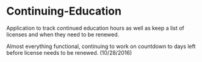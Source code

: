 # Continuing-Education

Application to track continued education hours as well as keep a list of licenses and when they need to be renewed.

Almost everything functional, continuing to work on countdown to days left before license needs to be renewed. (10/28/2016)
